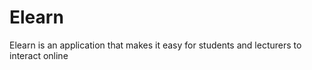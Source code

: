 # Elearn
 Elearn is an application that makes it easy for students and lecturers to interact online
